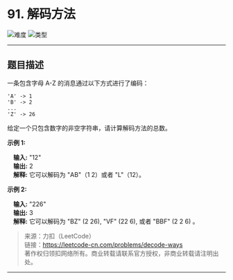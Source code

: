 # 91. 解码方法

![难度](https://img.shields.io/badge/难度-中等-f0ad4e.svg?logo=leetcode&style=flat)  ![类型](https://img.shields.io/badge/类型-动态规划-violet.svg?style=flat)

---

## 题目描述

一条包含字母 A-Z 的消息通过以下方式进行了编码：

```
'A' -> 1
'B' -> 2
...
'Z' -> 26
```

给定一个只包含数字的非空字符串，请计算解码方法的总数。

**示例 1:**

&emsp;**输入:** "12"  
&emsp;**输出:** 2  
&emsp;**解释:** 它可以解码为 "AB"（1 2）或者 "L"（12）。  

**示例 2:**

&emsp;**输入:** "226"  
&emsp;**输出:** 3  
&emsp;**解释:** 它可以解码为 "BZ" (2 26), "VF" (22 6), 或者 "BBF" (2 2 6) 。  

> 来源：力扣（LeetCode）  
> 链接：https://leetcode-cn.com/problems/decode-ways  
> 著作权归领扣网络所有。商业转载请联系官方授权，非商业转载请注明出处。  

---
